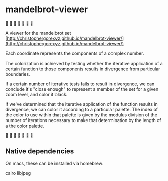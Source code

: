# mandelbrot-viewer 

🌈 🌈 🌈 🌈 🌈 🌈 🌈 

A viewer for the mandelbrot set [http://christophergorexyz.github.io/mandelbrot-viewer/](http://christophergorexyz.github.io/mandelbrot-viewer/) 

Each coordinate represents the components of a complex number. 

The colorization is achieved by testing whether the iterative application of a certain function to those components results in divergence from particular boundaries. 

If a certain number of iterative tests fails to result in divergence, we can conclude it's "close enough" to represent a member of the set for a given zoom level, and color it black. 

If we've determined that the iterative application of the function results in divergence, we can color it according to a particular palette. The index of the color to use within that palette is given by the modulus division of the number of iterations necessary to make that determination by the length of a the color palette. 

🌈 🌈 🌈 🌈 🌈 🌈 🌈 


## Native dependencies

On macs, these can be installed via homebrew:

cairo libjpeg
